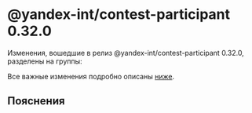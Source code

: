 # @yandex-int/contest-participant 0.32.0

<!-- ЧЕЛОВЕЧЕСКОЕ ВСТУПЛЕНИЕ -->

Изменения, вошедшие в релиз @yandex-int/contest-participant 0.32.0, разделены на группы:

Все важные изменения подробно описаны [ниже](#Пояснения).

## Пояснения

